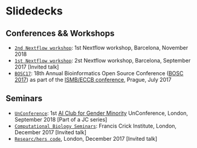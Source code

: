# Slidedecks 

## Conferences && Workshops

*  [`2nd Nextflow workshop`](./NextflowWorkshop18): 1st Nextflow workshop, Barcelona, November 2018
*  [`1st Nextflow workshop`](./NextflowWorkshop17): 2st Nextflow workshop, Barcelona, September 2017 [Invited talk]
*  [`BOSC17`](./BOSC17): 18th Annual Bioinformatics Open Source Conference ([BOSC 2017](https://www.open-bio.org/wiki/BOSC_2017)) as part of the [ISMB/ECCB conference](https://www.iscb.org/ismbeccb2017), Prague, July 2017

## Seminars

*  [`UnConference`](./unConference2018/): 1st [AI Club for Gender Minority](https://www.meetup.com/ai-club/) UnConference, London, September 2018 [Part of a JC series]
*  [`Computational Biology Seminars`](./Crick17): Francis Crick Institute, London, December 2017 [Invited talk]
*  [`Researc/hers code`](./Crick17), London, December 2017 [Invited talk]


